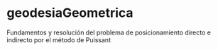 # geodesiaGeometrica
 Fundamentos y resolución del problema de posicionamiento directo e indirecto por el método de Puissant
